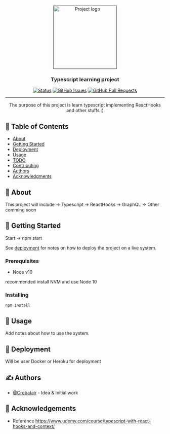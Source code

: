 <p align="center">
  <a href="" rel="noopener">
 <img width=200px height=200px src="https://i.imgur.com/6wj0hh6.jpg" alt="Project logo"></a>
</p>

<h3 align="center">Typescript learning project</h3>

<div align="center">

[![Status](https://img.shields.io/badge/status-active-success.svg)]()
[![GitHub Issues](https://img.shields.io/github/issues/Crobatair/typescript-start.svg)](https://github.com/Crobatair/typescript-start/issues)
[![GitHub Pull Requests](https://img.shields.io/github/issues-pr/Crobatair/typescript-start.svg)](https://github.com/Crobatair/typescript-start/pulls)

</div>

---

<p align="center">
    The purpose of this project is learn typescript implementing ReactHooks and other stuffs :)
    <br> 
</p>

## 📝 Table of Contents

- [About](#about)
- [Getting Started](#getting_started)
- [Deployment](#deployment)
- [Usage](#usage)
- [TODO](../TODO.md)
- [Contributing](../CONTRIBUTING.md)
- [Authors](#authors)
- [Acknowledgments](#acknowledgement)

## 🧐 About <a name = "about"></a>

  This project will include
    -> Typescript
    -> ReactHooks
    -> GraphQL
    -> Other comming soon

## 🏁 Getting Started <a name = "getting_started"></a>


Start -> npm start

See [deployment](#deployment) for notes on how to deploy the project on a live system.

### Prerequisites

- Node v10

recommended install NVM and use  Node 10


### Installing


```
npm install
```

## 🎈 Usage <a name="usage"></a>

Add notes about how to use the system.

## 🚀 Deployment <a name = "deployment"></a>

  Will be user Docker or Heroku for deployment

## ✍️ Authors <a name = "authors"></a>

- [@Crobatair](https://github.com/Crobatair) - Idea & Initial work

## 🎉 Acknowledgements <a name = "acknowledgement"></a>

- Reference https://www.udemy.com/course/typescript-with-react-hooks-and-context/
